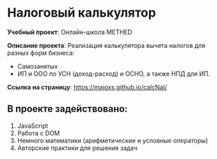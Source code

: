 # Налоговый калькулятор

**Учебный проект**: Онлайн-школа METHED

**Описание проекта**: Реализация калькулятора  вычета налогов для разных форм бизнеса:
- Самозанятых
- ИП и ООО по УСН (доход-расход) и ОСНО, а также НПД для ИП.

**Ссылка на страницу**: https://majoxs.github.io/calcNal/

## В проекте задействовано:

1. JavaScript
2. Работа с DOM
3. Немного математики (арифметические и условные операторы)
4. Авторские практики для решения задач
